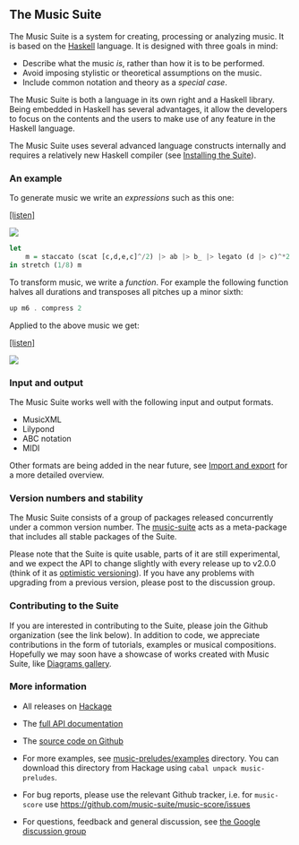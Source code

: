 

## The Music Suite

The Music Suite is a system for creating, processing or analyzing music. It is based on the [Haskell][Haskell] language. It is designed with three goals in mind:

* Describe what the music *is*, rather than how it is to be performed.
* Avoid imposing stylistic or theoretical assumptions on the music.
* Include common notation and theory as a *special case*.

The Music Suite is both a language in its own right and a Haskell library. Being embedded in Haskell has several advantages, it allow the developers to focus on the contents and the users to make use of any feature in the Haskell language.

The Music Suite uses several advanced language constructs internally and requires a relatively new Haskell compiler (see [Installing the Suite](#installing-the-suite)).


### An example

To generate music we write an *expressions* such as this one:

<div class='haskell-music'>

<div class='haskell-music-listen'><a href='4ea6815a58473e70.mid'>[listen]</a></div>

![](4ea6815a58473e70x.png)

```haskell
let
    m = staccato (scat [c,d,e,c]^/2) |> ab |> b_ |> legato (d |> c)^*2
in stretch (1/8) m

```

</div>

To transform music, we write a *function*. For example the following function halves all durations and transposes all pitches up a minor sixth:

```haskell
up m6 . compress 2

```

Applied to the above music we get:

<div class='haskell-music-listen'><a href='702bad1be0859e8d.mid'>[listen]</a></div>

![](702bad1be0859e8dx.png)

### Input and output

The Music Suite works well with the following input and output formats.

* MusicXML
* Lilypond
* ABC notation
* MIDI

Other formats are being added in the near future, see [Import and export](#import-and-export) for a more detailed overview.

### Version numbers and stability

The Music Suite consists of a group of packages released concurrently under a common version number. The [music-suite](http://hackage.haskell.org/package/music-suite) acts as a meta-package that includes all stable packages of the Suite.

Please note that the Suite is quite usable, parts of it are still experimental, and we expect the API to change slightly with every release up to v2.0.0 (think of it as [optimistic versioning](http://semver.org)). If you have any problems with upgrading from a previous version, please post to the discussion group.


### Contributing to the Suite

If you are interested in contributing to the Suite, please join the Github organization (see the link below). In addition to code, we appreciate contributions in the form of tutorials, examples or musical compositions. Hopefully we may soon have a showcase of works created with Music Suite, like [Diagrams gallery](http://projects.haskell.org/diagrams/gallery.html).

### More information

- All releases on [Hackage](http://hackage.haskell.org/package/music-suite)

- The [full API documentation](/docs/api)

- The [source code on Github](https://github.com/music-suite)

- For more examples, see [music-preludes/examples](https://github.com/music-suite/music-preludes/tree/master/examples) directory. You can download this directory from Hackage using `cabal unpack music-preludes`.

- For bug reports, please use the relevant Github tracker, i.e. for `music-score` use <https://github.com/music-suite/music-score/issues>

- For questions, feedback and general discussion, see [the Google discussion group](http://groups.google.com/d/forum/music-suite-discuss)



<!--
For an introduction, see [User Guide](User-Guide).
-->

[Haskell]:      http://www.haskell.org/haskellwiki/Haskell
[Haskore]:      http://www.haskell.org/haskellwiki/Haskore
[Euterpea]:     http://haskell.cs.yale.edu/euterpea
[Diagrams]:     http://projects.haskell.org/diagrams
[Reactive]:     http://hackage.haskell.org/package/reactive








